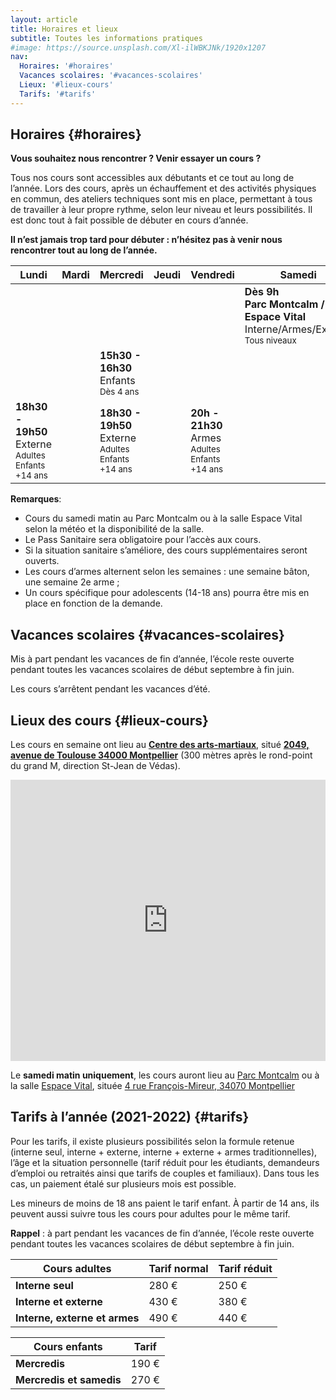 ```yaml
---
layout: article
title: Horaires et lieux
subtitle: Toutes les informations pratiques
#image: https://source.unsplash.com/Xl-ilWBKJNk/1920x1207
nav:
  Horaires: '#horaires'
  Vacances scolaires: '#vacances-scolaires'
  Lieux: '#lieux-cours'
  Tarifs: '#tarifs'
---
```


## Horaires {#horaires}

**Vous souhaitez nous rencontrer ? Venir essayer un cours ?**

Tous nos cours sont accessibles aux débutants et ce tout au long de l’année. Lors des cours, après un échauffement et des activités physiques en commun, des ateliers techniques sont mis en place, permettant à tous de travailler à leur propre rythme, selon leur niveau et leurs possibilités. Il est donc tout à fait possible de débuter en cours d’année.

**Il n’est jamais trop tard pour débuter : n’hésitez pas à venir nous rencontrer tout au long de l’année.**

| Lundi | Mardi | Mercredi  | Jeudi | Vendredi  | Samedi |
| ----- | ----- | --------  | ----- | --------  | ------ |
|       |       |           |       |           | **Dès 9h**<br>**Parc Montcalm / Salle Espace Vital**<br>Interne/Armes/Externe<br><small>Tous niveaux</small> |
|       |       | **15h30 - 16h30**<br>Enfants<br><small>Dès 4 ans</small>|
| **18h30 - 19h50**<br>Externe<br><small>Adultes<br>Enfants +14 ans</small> | | **18h30 - 19h50**<br>Externe<br><small>Adultes<br>Enfants +14 ans</small> | | **20h - 21h30**<br>Armes<br><small>Adultes<br>Enfants +14 ans</small> |  

**Remarques**:
- Cours du samedi matin au Parc Montcalm ou à la salle Espace Vital selon la météo et la disponibilité de la salle.
- Le Pass Sanitaire sera obligatoire pour l’accès aux cours.
- Si la situation sanitaire s’améliore, des cours supplémentaires seront ouverts.
- Les cours d’armes alternent selon les semaines : une semaine bâton, une semaine 2e arme ;
- Un cours spécifique pour adolescents (14-18 ans) pourra être mis en place en fonction de la demande.





## Vacances scolaires {#vacances-scolaires}

Mis à part pendant les vacances de fin d’année, l’école reste ouverte pendant toutes les vacances scolaires de début septembre à fin juin.

Les cours s’arrêtent pendant les vacances d’été.





## Lieux des cours {#lieux-cours}

Les cours en semaine ont lieu au [**Centre des arts-martiaux**](https://www.centredesartsmartiaux.fr/), situé [**2049, avenue de Toulouse 34000 Montpellier**](https://goo.gl/maps/sHgXc5o9uFs8ZjM19) (300 mètres après le rond-point du grand M, direction St-Jean de Védas).

<iframe src="https://www.google.com/maps/embed?pb=!1m18!1m12!1m3!1d2889.988288951577!2d3.8505347161037196!3d43.58596026479319!2m3!1f0!2f0!3f0!3m2!1i1024!2i768!4f13.1!3m3!1m2!1s0x12b6ae3bcd00bc2f%3A0xb848a6843ab181e3!2sCentre%20des%20Arts%20Martiaux!5e0!3m2!1sfr!2sus!4v1629997573708!5m2!1sfr!2sus" width="100%" height="450" style="border:0;" allowfullscreen="" loading="lazy"></iframe>

Le **samedi matin uniquement**, les cours auront lieu au [Parc Montcalm](https://goo.gl/maps/dfzYHcaAYZTuqsH46) ou à la salle [Espace Vital](http://www.espacevital.fr), située [4 rue François-Mireur, 34070 Montpellier](https://goo.gl/maps/UEELKbgXpxWkNJmF8)





## Tarifs à l’année (2021-2022) {#tarifs}

Pour les tarifs, il existe plusieurs possibilités selon la formule retenue (interne seul, interne + externe, interne + externe + armes traditionnelles), l’âge et la situation personnelle (tarif réduit pour les étudiants, demandeurs d’emploi ou retraités ainsi que tarifs de couples et familiaux). Dans tous les cas, un paiement étalé sur plusieurs mois est possible.

Les mineurs de moins de 18 ans paient le tarif enfant. À partir de 14 ans, ils peuvent aussi suivre tous les cours pour adultes pour le même tarif.

**Rappel** : à part pendant les vacances de fin d’année, l’école reste ouverte pendant toutes les vacances scolaires de début septembre à fin juin.

| Cours adultes                 | Tarif normal  | Tarif réduit |
| -------------                 | ------------  | ------------ |
| **Interne seul**              | 280 €         | 250 €        |
| **Interne et externe**        | 430 €         | 380 €        |
| **Interne, externe et armes** | 490 €         | 440 €        |

| Cours enfants             | Tarif |
| -------------             | ----- |
| **Mercredis**             | 190 € |
| **Mercredis et samedis**  | 270 € |
